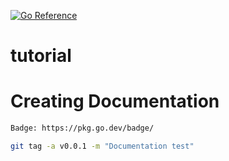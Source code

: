[![Go Reference](https://pkg.go.dev/badge/github.com/cwxstat/tutorial.svg)](https://pkg.go.dev/github.com/cwxstat/tutorial)
# tutorial


# Creating Documentation
```bash
Badge: https://pkg.go.dev/badge/

git tag -a v0.0.1 -m "Documentation test"

```